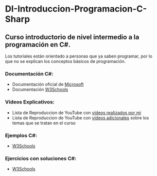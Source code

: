 # DI-Introduccion-Programacion-C-Sharp

## Curso introductorio de nivel intermedio a la programación en C#. 

Los tutoriales están orientado a personas que ya saben programar, por lo que no se explican los conceptos básicos de programación.

### Documentación C#:
- Documentación oficial de [Microsoft](https://docs.microsoft.com/es-es/dotnet/csharp/)
- Documentación [W3Schools](https://www.w3schools.com/cs/index.php)

### Vídeos Explicativos:
- Lista de Reproduccion de YouTube con [vídeos realizados por mi]() 
- Lista de Reproduccion de YouTube con [vídeos adicionales](https://youtube.com/playlist?list=PLiMesnCG0J7ywQbvFS4gBKriwkdYPQddu) sobre los temas que se tratan en el curso

### Ejemplos C#:
- [W3Schools](https://www.w3schools.com/cs/cs_examples.php)

### Ejercicios con soluciones C#:
- [W3Schools](https://www.w3schools.com/cs/exercise.php?filename=exercise_syntax1)
